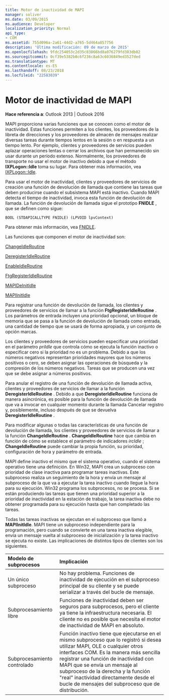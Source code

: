 ```yaml
---
title: Motor de inactividad de MAPI
manager: soliver
ms.date: 03/09/2015
ms.audience: Developer
localization_priority: Normal
api_type:
- COM
ms.assetid: 755d096a-2a61-44d2-a765-5d464a857756
description: 'Última modificación: 09 de marzo de 2015'
ms.openlocfilehash: 9fdc254053c2d35c83866bd8a076279fd383db02
ms.sourcegitcommit: 0cf39e5382b8c6f236c8a63c6036849ed3527ded
ms.translationtype: MT
ms.contentlocale: es-ES
ms.lasthandoff: 08/23/2018
ms.locfileid: "22583039"
---
```

# <a name="mapi-idle-engine"></a>Motor de inactividad de MAPI

  
  
**Hace referencia a**: Outlook 2013 | Outlook 2016 
  
MAPI proporciona varias funciones que se conocen como el motor de inactividad. Estas funciones permiten a los clientes, los proveedores de la libreta de direcciones y los proveedores de almacén de mensajes realizar diversas tareas durante tiempos lentos en la sesión o en respuesta a un tiempo lento. Por ejemplo, clientes y proveedores de servicios pueden aplazar operaciones lentas o cerrar los archivos que han permanecido sin usar durante un período extenso. Normalmente, los proveedores de transporte no usar el motor de inactivo debido a que el método **IXPLogon::Idle** toma su lugar. Para obtener más información, vea [IXPLogon::Idle](ixplogon-idle.md).
  
Para usar el motor de inactividad, clientes y proveedores de servicios de creación una función de devolución de llamada que contiene las tareas que deben producirse cuando el subsistema MAPI está inactivo. Cuando MAPI detecta el tiempo de inactividad, invoca esta función de devolución de llamada. La función de devolución de llamada sigue el prototipo **FNIDLE** , que se definen como sigue: 
  
 `BOOL (STDAPICALLTYPE FNIDLE) (LPVOID lpvContext)`
  
Para obtener más información, vea [FNIDLE](fnidle.md).
  
Las funciones que componen el motor de inactividad son:
  
[ChangeIdleRoutine](changeidleroutine.md)
  
[DeregisterIdleRoutine](deregisteridleroutine.md)
  
[EnableIdleRoutine](enableidleroutine.md)
  
[FtgRegisterIdleRoutine](ftgregisteridleroutine.md)
  
[MAPIDeInitIdle](mapideinitidle.md)
  
[MAPIInitIdle](mapiinitidle.md)
  
Para registrar una función de devolución de llamada, los clientes y proveedores de servicios de llamar a la función **FtgRegisterIdleRoutine** . Los parámetros de entrada incluyen una prioridad opcional, un bloque de memoria que se pasa a la función de devolución de llamada como entrada, una cantidad de tiempo que se usará de forma apropiada, y un conjunto de opción marcas. 
  
Los clientes y proveedores de servicios pueden especificar una prioridad en el parámetro _priIdle_ que controla cómo se ejecuta la función inactivo o especificar cero si la prioridad no es un problema. Debido a que los números negativos representan prioridades mayores que los números positivos o cero, se deben asignar las operaciones de búsqueda y la compresión de los números negativos. Tareas que se producen una vez que se debe asignar a números positivos. 
  
Para anular el registro de una función de devolución de llamada activa, clientes y proveedores de servicios de llamar a la función **DeregisterIdleRoutine** . Debido a que **DeregisterIdleRoutine** funciona de manera asincrónica, es posible para la función de devolución de llamada que va a invocar en cualquier momento durante la llamada Cancelar registro y, posiblemente, incluso después de que se devuelva **DeregisterIdleRoutine** . 
  
Para modificar algunas o todas las características de una función de devolución de llamada, los clientes y proveedores de servicios de llamar a la función **ChangeIdleRoutine** . **ChangeIdleRoutine** hace que cambia en función de cómo se establece el parámetro de indicadores _ircIdle_ ; **ChangeIdleRoutine** puede cambiar la propia función, su prioridad, configuración de hora y parámetro de entrada. 
  
MAPI define inactivo el mismo que el sistema operativo, cuando el sistema operativo tiene una definición. En Win32, MAPI crea un subproceso con prioridad de clase inactiva para programar tareas inactivas. Este subproceso realiza un seguimiento de la hora y envía un mensaje al subproceso de la que va a ejecutar la tarea inactivo cuando llegue la hora para su ejecución. Win32 programa los subprocesos, no se procesa. Si se están produciendo las tareas que tienen una prioridad superior a la prioridad de inactividad en la estación de trabajo, la tarea inactiva debe no obtener programada para su ejecución hasta que han completado las tareas. 
  
Todas las tareas inactivas se ejecutan en el subproceso que llamó a **MAPIInitIdle**. MAPI tiene un subproceso independiente para la programación, pero cuando se convierte en una tarea inactiva elegible, envía un mensaje vuelta al subproceso de inicialización y la tarea inactivo se ejecuta no existe. Las implicaciones de distintos tipos de clientes son los siguientes.
  
|**Modelo de subprocesos**|**Implicación**|
|:-----|:-----|
|Un único subproceso  <br/> |No hay problema. Funciones de inactividad de ejecución en el subproceso principal de su cliente y se puede serializar a través del bucle de mensaje.  <br/> |
|Subprocesamiento libre  <br/> |Funciones de inactividad deben ser seguros para subprocesos, pero el cliente ya tiene la infraestructura necesaria. El cliente no es posible que necesita el motor de inactividad de MAPI en absoluto.  <br/> |
|Subprocesamiento controlado  <br/> |Función inactivo tiene que ejecutarse en el mismo subproceso que lo registró si desea utilizar MAPI, OLE o cualquier otros interfaces COM. Es la manera más sencilla registrar una función de inactividad con MAPI que se envía un mensaje al subproceso de la derecha y la función "real" inactividad directamente desde el bucle de mensajes del subproceso que de distribución.  <br/> |
   

